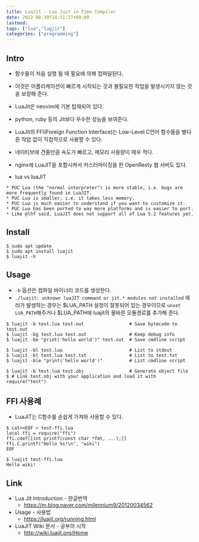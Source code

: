 ```yaml
---
title: LuaJit - Lua Just in Time Compiler
date: 2022-08-30T14:51:27+09:00
lastmod:
tags: ["lua","lugjit"]
categories: ["programming"]
---
```


## Intro

* 함수들이 처음 실행 될 때 필요에 의해 컴파일된다.
* 이것은 어플리케이션이 빠르게 시작되는 것과 불필요한 작업을 발생시키지 않는 것을 보장해 준다.
* LuaJit은 neovim에 기본 탑재되어 있다.
* python, ruby 등의 Jit보다 우수한 성능을 보여준다.
* LuaJit의 FFI(Foreign Function Interface)는 Low-Level C언어 함수들을 별다른 작업 없이 직접적으로 사용할 수 있다.
* 네이티브에 견줄만큼 속도가 빠르고, 메모리 사용량이 매우 적다. 
* nginx에 LuaJIT을 포함시켜서 커스터마이징을 한 OpenResty 웹 서버도 있다.

* lua vs luaJIT
```
* PUC Lua (the "normal interpreter") is more stable, i.e. bugs are more frequently found in LuaJIT.
* PUC Lua is smaller, i.e. it takes less memory.
* PUC Lua is much easier to understand if you want to customize it.
* PUC Lua has been ported to way more platforms and is easier to port.
* Like @lhf said, LuaJIT does not support all of Lua 5.2 features yet.
```

## Install
```console
$ sudo apt update
$ sudo apt install luajit
$ luajit -h
```

## Usage
* `-b` 옵션은 컴파일 바이너리 코드를 생성한다.
* `./luajit: unknown luaJIT command or jit.* modules not installed` 에러가
  발생하는 경우는 $LUA_PATH 설정이 잘못되어 있는 경우이므로 `unset LUA_PATH`해주거나 $LUA_PATH에 luajit의 올바른 모듈경로를 추가해 준다.

```console
$ luajit -b test.lua test.out                 # Save bytecode to test.out
$ luajit -bg test.lua test.out                # Keep debug info
$ luajit -be "print('hello world')" test.out  # Save cmdline script

$ luajit -bl test.lua                         # List to stdout
$ luajit -bl test.lua test.txt                # List to test.txt
$ luajit -ble "print('hello world')"          # List cmdline script

$ luajit -b test.lua test.obj                 # Generate object file
$ # Link test.obj with your application and load it with require("test")
```

## FFI 사용례
* LuaJIT는 C함수를 손쉽게 가져와 사용할 수 있다.
```console
$ cat<<EOF > test-ffi.lua
local ffi = require("ffi")
ffi.cdef[[int printf(const char *fmt, ...);]]
ffi.C.printf("Hello %s!\n", "wiki")
EOF

$ luajit test-ffi.lua
Hello wiki!
```

## Link
* Lua Jit Introduction - 한글번역
	* <https://m.blog.naver.com/milennium9/20120034562>
* Usage - 사용법
	* <https://luajit.org/running.html>
* LuaJIT Wiki 문서 - 공부의 시작
	* <http://wiki.luajit.org/Home>

